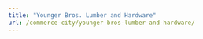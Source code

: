 ```yaml
---
title: "Younger Bros. Lumber and Hardware"
url: /commerce-city/younger-bros-lumber-and-hardware/
---
```

